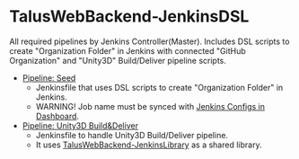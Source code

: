 # TalusWebBackend-JenkinsDSL

All required pipelines by Jenkins Controller(Master). Includes DSL scripts to create "Organization Folder" in Jenkins with connected "GitHub Organization" and "Unity3D" Build/Deliver pipeline scripts.

- [Pipeline: Seed](https://github.com/TalusStudio/TalusWebBackend-JenkinsDSL/blob/master/Jenkinsfile)
  - Jenkinsfile that uses DSL scripts to create "Organization Folder" in Jenkins. 
  - WARNING! Job name must be synced with [Jenkins Configs in Dashboard](https://github.com/TalusStudio/TalusWebBackend/blob/master/config/jenkins.php).
- [Pipeline: Unity3D Build&Deliver](https://github.com/TalusStudio/TalusWebBackend-JenkinsDSL/blob/master/files/Jenkinsfile)
  - Jenkinsfile to handle Unity3D Build/Deliver pipeline.
  - It uses [TalusWebBackend-JenkinsLibrary](https://github.com/TalusStudio/TalusWebBackend-JenkinsLibrary) as a shared library.
